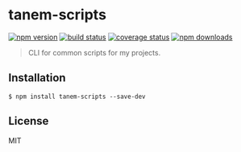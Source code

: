 # tanem-scripts

[![npm version](https://img.shields.io/npm/v/tanem-scripts.svg?style=flat-square)](https://www.npmjs.com/package/tanem-scripts)
[![build status](https://img.shields.io/travis/tanem-scripts/master.svg?style=flat-square)](https://travis-ci.org/tanem-scripts)
[![coverage status](https://img.shields.io/codecov/c/github/tanem-scripts.svg?style=flat-square)](https://codecov.io/gh/tanem-scripts)
[![npm downloads](https://img.shields.io/npm/dm/tanem-scripts.svg?style=flat-square)](https://www.npmjs.com/package/tanem-scripts)

> CLI for common scripts for my projects.

## Installation

```
$ npm install tanem-scripts --save-dev
```

## License

MIT
